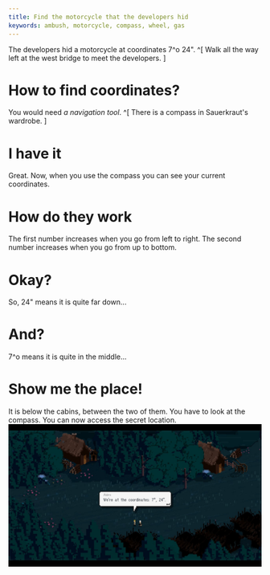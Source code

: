 ```yaml
---
title: Find the motorcycle that the developers hid
keywords: ambush, motorcycle, compass, wheel, gas
---
```


The developers hid a motorcycle at coordinates 7^o 24". ^[ Walk all the way left at the west bridge to meet the developers. ]

# How to find coordinates?
You would need *a navigation tool*. ^[ There is a compass in Sauerkraut's wardrobe. ]

# I have it
Great. Now, when you use the compass you can see your current coordinates.

# How do they work
The first number increases when you go from left to right. The second number increases when you go from up to bottom.

# Okay?
So, 24" means it is quite far down...

# And?
7^o means it is quite in the middle...

# Show me the place!
It is below the cabins, between the two of them. You have to look at the compass. You can now access the secret location.
![Correct coordinates](coordinates.jpg)
